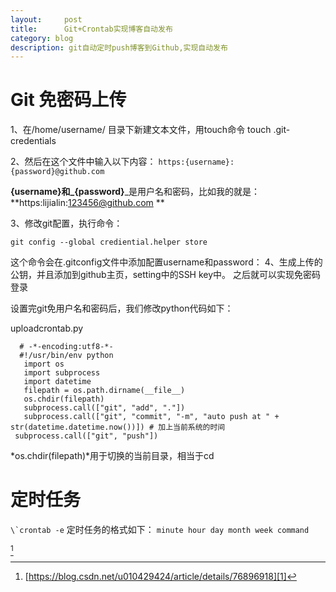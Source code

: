 ```yaml
---
layout:     post
title:      Git+Crontab实现博客自动发布
category: blog
description: git自动定时push博客到Github,实现自动发布
---
```

# Git 免密码上传
1、在/home/username/ 目录下新建文本文件，用touch命令
touch .git-credentials

2、然后在这个文件中输入以下内容：
`https:{username}:{password}@github.com `
  
**{username}**和_**{password}**_是用户名和密码，比如我的就是：**https:lijialin:123456@github.com **
  
3、修改git配置，执行命令：

	git config --global crediential.helper store

这个命令会在.gitconfig文件中添加配置username和password：
4、生成上传的公钥，并且添加到github主页，setting中的SSH key中。
之后就可以实现免密码登录

设置完git免用户名和密码后，我们修改python代码如下：

uploadcrontab.py

	  # -*-encoding:utf8-*-
	  #!/usr/bin/env python
	   import os
	   import subprocess
	   import datetime
	   filepath = os.path.dirname(__file__)
	   os.chdir(filepath)
	   subprocess.call(["git", "add", "."])
	   subprocess.call(["git", "commit", "-m", "auto push at " + str(datetime.datetime.now())]) # 加上当前系统的时间
	 subprocess.call(["git", "push"])

*os.chdir(filepath)*用于切换的当前目录，相当于cd

# 定时任务

``\`crontab -e``
 定时任务的格式如下：
`minute hour day month week command`

[^1]


[^1]:	[https://blog.csdn.net/u010429424/article/details/76896918][1]

[1]:	https://blog.csdn.net/u010429424/article/details/76896918 "来源"
